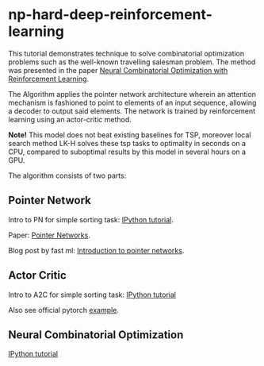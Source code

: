 # np-hard-deep-reinforcement-learning
This tutorial demonstrates technique to solve combinatorial optimization problems such as the well-known travelling salesman problem. The method was presented in the paper [Neural Combinatorial Optimization with Reinforcement Learning](https://arxiv.org/abs/1611.09940).

The Algorithm applies the pointer network architecture wherein an attention mechanism is fashioned to point to elements of an input sequence, allowing a decoder to output said elements. The network is trained by reinforcement learning using an actor-critic method. 

**Note!** This model does not beat existing baselines for TSP, moreover local search method LK-H solves these tsp tasks to optimality in seconds on a CPU, compared to suboptimal results by this model in several hours on a GPU. 

The algorithm consists of two parts:

## Pointer Network

Intro to PN for simple sorting task: [IPython tutorial](https://github.com/higgsfield/np-hard-deep-reinforcement-learning/blob/master/Intro%20to%20Pointer%20Network.ipynb).

Paper: [Pointer Networks](https://arxiv.org/abs/1506.03134).

Blog post by fast ml: [Introduction to pointer networks](http://fastml.com/introduction-to-pointer-networks/).

## Actor Critic 

Intro to A2C for simple sorting task: [IPython tutorial]()

Also see official pytorch [example](https://github.com/pytorch/examples/blob/master/reinforcement_learning/actor_critic.py).

## Neural Combinatorial Optimization

[IPython tutorial](https://github.com/higgsfield/np-hard-deep-reinforcement-learning/blob/master/Neural%20Combinatorial%20Optimization.ipynb) 


